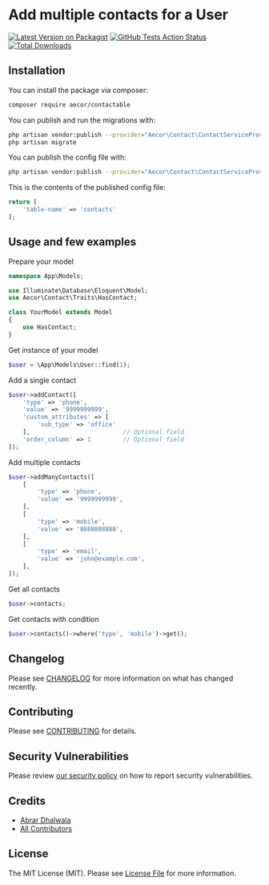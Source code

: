 # Add multiple contacts for a User

[![Latest Version on Packagist](https://img.shields.io/packagist/v/aecor/contactable.svg?style=flat-square)](https://packagist.org/packages/aecor/contactable)
[![GitHub Tests Action Status](https://img.shields.io/github/workflow/status/aecor/contactable/run-tests?label=tests)](https://github.com/aecor/contactable/actions?query=workflow%3Arun-tests+branch%3Amaster)
[![Total Downloads](https://img.shields.io/packagist/dt/aecor/contactable.svg?style=flat-square)](https://packagist.org/packages/aecor/contactable)


## Installation

You can install the package via composer:

```bash
composer require aecor/contactable
```

You can publish and run the migrations with:

```bash
php artisan vendor:publish --provider="Aecor\Contact\ContactServiceProvider" --tag="migrations"
php artisan migrate
```

You can publish the config file with:
```bash
php artisan vendor:publish --provider="Aecor\Contact\ContactServiceProvider" --tag="config"
```

This is the contents of the published config file:

```php
return [
    'table-name' => 'contacts'
];
```

## Usage and few examples
Prepare your model
``` php
namespace App\Models;

use Illuminate\Database\Eloquent\Model;
use Aecor\Contact\Traits\HasContact;

class YourModel extends Model
{
    use HasContact;
}
```

Get instance of your model
``` php
$user = \App\Models\User::find(1);
```

Add a single contact
``` php
$user->addContact([
    'type' => 'phone',
    'value' => '9999999999',
    'custom_attributes' => [
        'sub_type' => 'office'
    ],                          // Optional field
    'order_column' => 1         // Optional field
]);
```

Add multiple contacts
``` php
$user->addManyContacts([
    [
        'type' => 'phone',
        'value' => '9999999999',
    ],
    [
        'type' => 'mobile',
        'value' => '8888888888',
    ],
    [
        'type' => 'email',
        'value' => 'john@example.com',
    ],
]);
```

Get all contacts
``` php
$user->contacts;
```

Get contacts with condition
``` php
$user->contacts()->where('type', 'mobile')->get();
```

## Changelog

Please see [CHANGELOG](CHANGELOG.md) for more information on what has changed recently.

## Contributing

Please see [CONTRIBUTING](.github/CONTRIBUTING.md) for details.

## Security Vulnerabilities

Please review [our security policy](../../security/policy) on how to report security vulnerabilities.

## Credits

- [Abrar Dhalwala](https://github.com/adhalwala)
- [All Contributors](../../contributors)

## License

The MIT License (MIT). Please see [License File](LICENSE.md) for more information.
